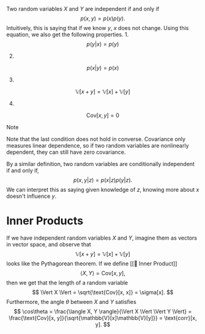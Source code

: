 Two random variables $X$ and $Y$ are independent if and only if 
$$
p(x, y) = p(x)p(y).
$$
 Intuitively, this is saying that if we know $y$, $x$ does not change. Using this equation, we also get the following properties.
1. 
$$
p(y \vert x) = p(y)
$$

2. 
$$
p(x \vert y) = p(x)
$$

3. 
$$
\mathbb{V}[x + y] = \mathbb{V}[x] + \mathbb{V}[y]
$$

4. 
$$
\text{Cov}[x, y] = 0
$$

> [!note]
> Note that the last condition does not hold in converse. Covariance only measures linear dependence, so if two random variables are nonlinearly dependent, they can still have zero covariance.

By a similar definition, two random variables are conditionally independent if and only if, 
$$
p(x, y \vert z) = p(x \vert z)p(y \vert z).
$$
 We can interpret this as saying given knowledge of $z$, knowing more about $x$ doesn't influence $y$.

# Inner Products
If we have independent random variables $X$ and $Y$, imagine them as vectors in vector space, and observe that 
$$
\mathbb{V}[x + y] = \mathbb{V}[x] + \mathbb{V}[y]
$$
 looks like the Pythagorean theorem. If we define [[🎳 Inner Product]] 
$$
\langle X, Y \rangle = \text{Cov}[x, y],
$$
 then we get that the length of a random variable 
$$
\Vert X \Vert = \sqrt{\text{Cov}[x, x]} = \sigma[x].
$$
 Furthermore, the angle $\theta$ between $X$ and $Y$ satisfies 
$$
\cos\theta = \frac{\langle X, Y \rangle}{\Vert X \Vert \Vert Y \Vert} = \frac{\text{Cov}[x, y]}{\sqrt{\mathbb{V}[x]\mathbb{V}[y]}} = \text{corr}[x, y].
$$
